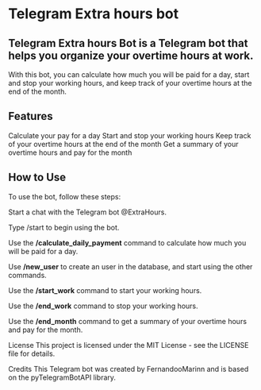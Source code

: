 # Telegram Extra hours bot
## Telegram Extra hours Bot is a Telegram bot that helps you organize your overtime hours at work.
With this bot, you can calculate how much you will be paid for a day, start and stop your working hours,
and keep track of your overtime hours at the end of the month.



## Features
Calculate your pay for a day
Start and stop your working hours
Keep track of your overtime hours at the end of the month
Get a summary of your overtime hours and pay for the month




## How to Use
To use the bot, follow these steps:

Start a chat with the Telegram bot @ExtraHours.

Type /start to begin using the bot.

Use the **/calculate_daily_payment** command to calculate how much you will be paid for a day.

Use **/new_user** to create an user in the database, and start using the other commands.

Use the **/start_work** command to start your working hours.

Use the **/end_work** command to stop your working hours.

Use the **/end_month** command to get a summary of your overtime hours and pay for the month.



License
This project is licensed under the MIT License - see the LICENSE file for details.

Credits
This Telegram bot was created by FernandooMarinn and is based on the pyTelegramBotAPI library.
